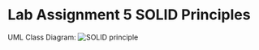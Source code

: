 # Lab Assignment 5 SOLID Principles
UML Class Diagram:
![SOLID principle ](https://github.com/user-attachments/assets/fd34c11e-ef6b-4628-abbe-d03de7642116)
